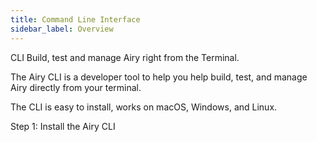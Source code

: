 ```yaml
---
title: Command Line Interface
sidebar_label: Overview
---
```


CLI
Build, test and manage Airy right from the Terminal.

The Airy CLI is a developer tool to help you help build, test, and manage Airy directly from your terminal.

The CLI is easy to install, works on macOS, Windows, and Linux.

Step 1: Install the Airy CLI
